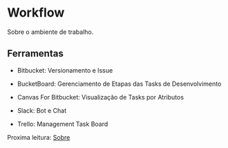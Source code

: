 Workflow
========

Sobre o ambiente de trabalho.


## Ferramentas

  - Bitbucket: Versionamento e Issue

  - BucketBoard: Gerenciamento de Etapas das Tasks de Desenvolvimento

  - Canvas For Bitbucket: Visualização de Tasks por Atributos

  - Slack: Bot e Chat

  - Trello: Management Task Board


Proxima leitura: [Sobre](about.md)
